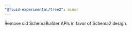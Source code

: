```yaml
---
"@fluid-experimental/tree2": minor
---
```


Remove old SchemaBuilder APIs in favor of Schema2 design.
